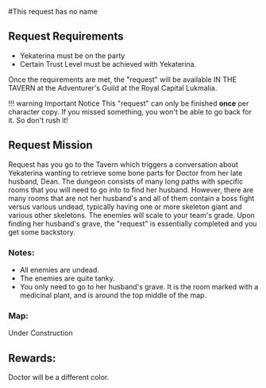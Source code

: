 #This request has no name

## Request Requirements

* Yekaterina must be on the party
* Certain Trust Level must be achieved with Yekaterina.

Once the requirements are met, the "request" will be available IN THE TAVERN at the Adventurer's Guild at the Royal Capital Lukmalia. 

!!! warning Important Notice
    This "request" can only be finished **once** per character copy. If you missed something, you
    won't be able to go back for it. So don't rush it!

## Request Mission

Request has you go to the Tavern which triggers a conversation about Yekaterina wanting to retrieve some bone parts for Doctor from her late husband, Dean. The dungeon consists of many long paths with specific rooms that you will need to go into to find her husband. However, there are many rooms that are not her husband's and all of them contain a boss fight versus various undead, typically having one or more skeleton giant and various other skeletons. The enemies will scale to your team's grade. Upon finding her husband's grave, the "request" is essentially completed and you get some backstory.

### Notes:
- All enemies are undead.
- The enemies are quite tanky.
- You only need to go to her husband's grave. It is the room marked with a medicinal plant, and is around the top middle of the map.

### Map:

Under Construction

## Rewards:

Doctor will be a different color.
